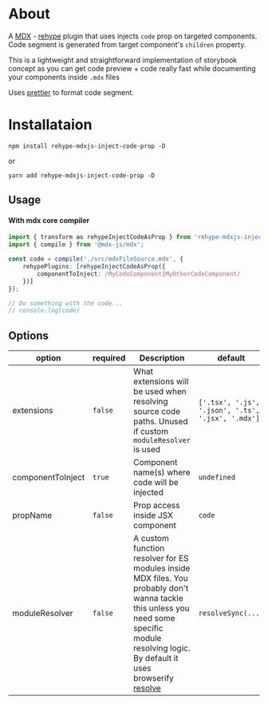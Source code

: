 # About

A [MDX](https://github.com/mdx-js/mdx) - [rehype](https://github.com/rehypejs/rehype) plugin that uses injects `code` prop on targeted components. Code segment is generated from target component's `children` property.

This is a lightweight and straightforward implementation of storybook concept as you can get code preview + code really fast while documenting your components inside `.mdx` files

Uses [prettier](https://github.com/prettier/prettier) to format code segment.

# Installataion

`npm install rehype-mdxjs-inject-code-prop -D`

or

`yarn add rehype-mdxjs-inject-code-prop -D`

## Usage

#### With mdx core compiler

```typescript
import { transform as rehypeInjectCodeAsProp } from 'rehype-mdxjs-inject-code-prop'
import { compile } from '@mdx-js/mdx';

const code = compile('./src/mdxFileSource.mdx', {
    rehypePlugins: [rehypeInjectCodeAsProp({
        componentToInject: /MyCodeComponent|MyOtherCodeComponent/
    })]
});

// Do something with the code...
// console.log(code) 

```

## Options

| option | required | Description | default |
| --- | --- | --- | --- |
| extensions | `false` | What extensions will be used when resolving source code paths. Unused if custom `moduleResolver` is used | `['.tsx', '.js', '.json', '.ts', '.jsx', '.mdx']`
| componentToInject | `true` | Component name(s) where code will be injected | `undefined`
| propName | `false` | Prop access inside JSX component | `code`
| moduleResolver | `false` | A custom function resolver for ES modules inside MDX files. You probably don't wanna tackle this unless you need some specific module resolving logic. By default it uses browserify [resolve](https://github.com/browserify/resolve) | `resolveSync(...)`